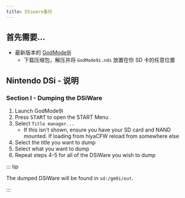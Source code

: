```yaml
---
title: DSiware备份
---
```


## 首先需要…
- 最新版本的 [GodMode9i](https://github.com/RocketRobz/godmode9i/releases)
    - 下载压缩包，解压并将 `GodMode9i.nds` 放置在你 SD 卡的任意位置

## Nintendo DSi - 说明

### Section I - Dumping the DSiWare
1. Launch GodMode9i
1. Press <kbd>START</kbd> to open the START Menu
1. Select `Title manager...`
    - If this isn't shown, ensure you have your SD card and NAND mounted. If loading from hiyaCFW reload from somewhere else
1. Select the title you want to dump
1. Select what you want to dump
1. Repeat steps 4-5 for all of the DSiWare you wish to dump

::: tip

The dumped DSiWare will be found in `sd:/gm9i/out`.

:::
